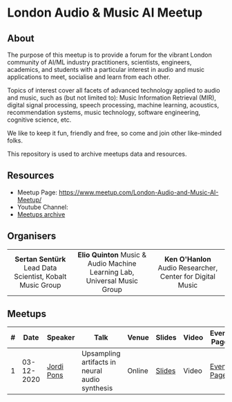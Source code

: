 # London Audio & Music AI Meetup

## About

The purpose of this meetup is to provide a forum for the vibrant London community of AI/ML industry practitioners, scientists, engineers, academics, and students with a particular interest in audio and music applications to meet, socialise and learn from each other.

Topics of interest cover all facets of advanced technology applied to audio and music, such as (but not limited to): Music Information Retrieval (MIR), digital signal processing, speech processing, machine learning, acoustics, recommendation systems, music technology, software engineering, cognitive science, etc.

We like to keep it fun, friendly and free, so come and join other like-minded folks.

This repository is used to archive meetups data and resources.

## Resources

* Meetup Page: https://www.meetup.com/London-Audio-and-Music-AI-Meetup/
* Youtube Channel:
* [Meetups archive](#meetups_archive)

## Organisers
| | | |
|:---:|:---:|:---:|
| **Sertan Sentürk** Lead Data Scientist, Kobalt Music Group | **Elio Quinton** Music & Audio Machine Learning Lab, Universal Music Group | **Ken O'Hanlon** Audio Researcher, Center for Digital Music|

## Meetups
<a name="meetups_archive"/>


| #    | Date | Speaker | Talk | Venue | Slides | Video | Event Page | More | 
|------|------|---------|------|-------|--------|-------|------------|------|
|1     | 03-12-2020 | [Jordi Pons](http://www.jordipons.me) | Upsampling artifacts in neural audio synthesis | Online | [Slides](http://jordipons.me/media/UpsamplingArtifactsNeuralAudioSynthesis.pdf) | Video | [Event Page](https://www.meetup.com/London-Audio-and-Music-AI-Meetup/events/274592625/) | [Paper](https://arxiv.org/abs/2010.14356) | 

